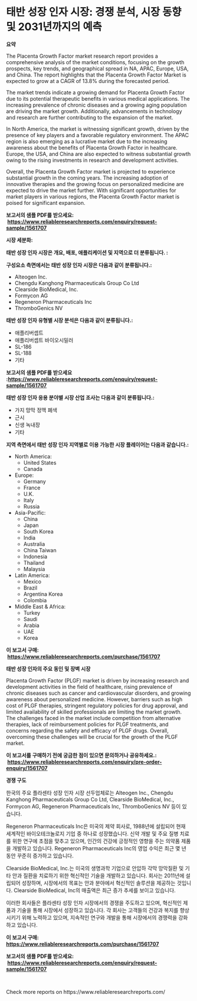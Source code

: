 <p><h1>태반 성장 인자 시장: 경쟁 분석, 시장 동향 및 2031년까지의 예측</h1></p><p><strong>요약</strong></p>
<p><p>The Placenta Growth Factor market research report provides a comprehensive analysis of the market conditions, focusing on the growth prospects, key trends, and geographical spread in NA, APAC, Europe, USA, and China. The report highlights that the Placenta Growth Factor Market is expected to grow at a CAGR of 13.8% during the forecasted period.</p><p>The market trends indicate a growing demand for Placenta Growth Factor due to its potential therapeutic benefits in various medical applications. The increasing prevalence of chronic diseases and a growing aging population are driving the market growth. Additionally, advancements in technology and research are further contributing to the expansion of the market.</p><p>In North America, the market is witnessing significant growth, driven by the presence of key players and a favorable regulatory environment. The APAC region is also emerging as a lucrative market due to the increasing awareness about the benefits of Placenta Growth Factor in healthcare. Europe, the USA, and China are also expected to witness substantial growth owing to the rising investments in research and development activities.</p><p>Overall, the Placenta Growth Factor market is projected to experience substantial growth in the coming years. The increasing adoption of innovative therapies and the growing focus on personalized medicine are expected to drive the market further. With significant opportunities for market players in various regions, the Placenta Growth Factor market is poised for significant expansion.</p></p>
<p><strong>보고서의 샘플 PDF를 받으세요: &nbsp;<a href="https://www.reliableresearchreports.com/enquiry/request-sample/1561707">https://www.reliableresearchreports.com/enquiry/request-sample/1561707</a></strong></p>
<p><strong>시장 세분화:</strong></p>
<p><strong> 태반 성장 인자 시장은 개요, 배포, 애플리케이션 및 지역으로 더 분류됩니다. :</strong></p>
<p><strong>구성요소 측면에서는 태반 성장 인자 시장은 다음과 같이 분류됩니다.:</strong></p>
<p><ul><li>Alteogen Inc.</li><li>Chengdu Kanghong Pharmaceuticals Group Co Ltd</li><li>Clearside BioMedical, Inc.</li><li>Formycon AG</li><li>Regeneron Pharmaceuticals Inc</li><li>ThromboGenics NV</li></ul></p>
<p><strong> 태반 성장 인자 유형별 시장 분석은 다음과 같이 분류됩니다.:</strong></p>
<p><ul><li>애플리버셉트</li><li>애플리버셉트 바이오시밀러</li><li>SL-186</li><li>SL-188</li><li>기타</li></ul></p>
<p><strong>보고서의 샘플 PDF를 받으세요 :<a href="https://www.reliableresearchreports.com/enquiry/request-sample/1561707">https://www.reliableresearchreports.com/enquiry/request-sample/1561707</a></strong></p>
<p><strong> 태반 성장 인자 응용 분야별 시장 산업 조사는 다음과 같이 분류됩니다.:</strong></p>
<p><ul><li>가지 망막 정맥 폐색</li><li>근시</li><li>신생 녹내장</li><li>기타</li></ul></p>
<p><strong>지역 측면에서 태반 성장 인자 지역별로 이용 가능한 시장 플레이어는 다음과 같습니다.:</strong></p>
<p><ul>
    <li>
        North America:
        <ul>
            <li>United States</li>
            <li>Canada</li>
        </ul>
    </li>
    <li>
        Europe:
        <ul>
            <li>Germany</li>
            <li>France</li>
            <li>U.K.</li>
            <li>Italy</li>
            <li>Russia</li>
        </ul>
    </li>
    <li>
        Asia-Pacific:
        <ul>
            <li>China</li>
            <li>Japan</li>
            <li>South Korea</li>
            <li>India</li>
            <li>Australia</li>
            <li>China Taiwan</li>
            <li>Indonesia</li>
            <li>Thailand</li>
            <li>Malaysia</li>
        </ul>
    </li>
    <li>
        Latin America:
        <ul>
            <li>Mexico</li>
            <li>Brazil</li>
            <li>Argentina Korea</li>
            <li>Colombia</li>
        </ul>
    </li>
    <li>
        Middle East & Africa:
        <ul>
            <li>Turkey</li>
            <li>Saudi</li>
            <li>Arabia</li>
            <li>UAE</li>
            <li>Korea</li>
        </ul>
    </li>
    </ul></p>
<p><strong>이 보고서 구매: &nbsp;<a href="https://www.reliableresearchreports.com/purchase/1561707">https://www.reliableresearchreports.com/purchase/1561707</a></strong></p>
<p><strong>태반 성장 인자의 주요 동인 및 장벽 시장</strong></p>
<p><p>Placenta Growth Factor (PLGF) market is driven by increasing research and development activities in the field of healthcare, rising prevalence of chronic diseases such as cancer and cardiovascular disorders, and growing awareness about personalized medicine. However, barriers such as high cost of PLGF therapies, stringent regulatory policies for drug approval, and limited availability of skilled professionals are limiting the market growth. The challenges faced in the market include competition from alternative therapies, lack of reimbursement policies for PLGF treatments, and concerns regarding the safety and efficacy of PLGF drugs. Overall, overcoming these challenges will be crucial for the growth of the PLGF market.</p></p>
<p><strong>이 보고서를 구매하기 전에 궁금한 점이 있으면 문의하거나 공유하세요.: &nbsp;<a href="https://www.reliableresearchreports.com/enquiry/pre-order-enquiry/1561707">https://www.reliableresearchreports.com/enquiry/pre-order-enquiry/1561707</a></strong></p>
<p><strong>경쟁 구도</strong></p>
<p><p>한국의 주요 플라센타 성장 인자 시장 선두업체로는 Alteogen Inc., Chengdu Kanghong Pharmaceuticals Group Co Ltd, Clearside BioMedical, Inc., Formycon AG, Regeneron Pharmaceuticals Inc, ThromboGenics NV 등이 있습니다. </p><p>Regeneron Pharmaceuticals Inc은 미국의 제약 회사로, 1988년에 설립되어 현재 세계적인 바이오테크놀로지 기업 중 하나로 성장했습니다. 신약 개발 및 주요 질병 치료를 위한 연구에 초점을 맞추고 있으며, 인간의 건강에 긍정적인 영향을 주는 의약품 제품을 개발하고 있습니다. Regeneron Pharmaceuticals Inc의 영업 수익은 최근 몇 년 동안 꾸준히 증가하고 있습니다.</p><p>Clearside BioMedical, Inc.는 미국의 생명과학 기업으로 안압하 각막 망막질환 및 기타 안과 질환을 치료하기 위한 혁신적인 기술을 개발하고 있습니다. 회사는 2011년에 설립되어 성장하며, 시장에서의 목표는 안과 분야에서 혁신적인 솔루션을 제공하는 것입니다. Clearside BioMedical, Inc의 매출액은 최근 증가 추세를 보이고 있습니다.</p><p>이러한 회사들은 플라센타 성장 인자 시장에서의 경쟁을 주도하고 있으며, 혁신적인 제품과 기술을 통해 시장에서 성장하고 있습니다. 각 회사는 고객들의 건강과 복지를 향상시키기 위해 노력하고 있으며, 지속적인 연구와 개발을 통해 시장에서의 경쟁력을 강화하고 있습니다.</p></p>
<p><strong>이 보고서 구매: &nbsp; <a href="https://www.reliableresearchreports.com/purchase/1561707">https://www.reliableresearchreports.com/purchase/1561707</a></strong></p>
<p><strong>보고서의 샘플 PDF를 받으세요: &nbsp;<a href="https://www.reliableresearchreports.com/enquiry/request-sample/1561707">https://www.reliableresearchreports.com/enquiry/request-sample/1561707</a></strong><strong></strong></p>
<p>&nbsp;</p>
<p>Check more reports on https://www.reliableresearchreports.com/</p>